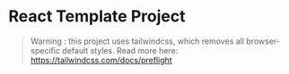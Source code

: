 # React Template Project

> Warning : this project uses tailwindcss, which removes all browser-specific default styles. Read more here: https://tailwindcss.com/docs/preflight
